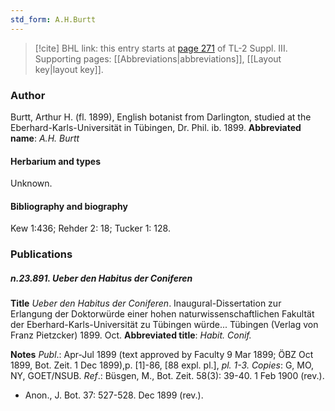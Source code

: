 ```yaml
---
std_form: A.H.Burtt
---
```


> [!cite] BHL link: this entry starts at [page 271](https://www.biodiversitylibrary.org/page/33266578) of TL-2 Suppl. III.
> Supporting pages: [[Abbreviations|abbreviations]], [[Layout key|layout key]].

### Author

Burtt, Arthur H. (fl. 1899), English botanist from Darlington, studied at the Eberhard-Karls-Universität in Tübingen, Dr. Phil. ib. 1899. 
**Abbreviated name**: *A.H. Burtt*

#### Herbarium and types

Unknown.

#### Bibliography and biography

Kew 1:436; Rehder 2: 18; Tucker 1: 128.

### Publications

##### n.23.891. Ueber den Habitus der Coniferen

**Title**
*Ueber den Habitus der Coniferen*. Inaugural-Dissertation zur Erlangung der Doktorwürde einer hohen naturwissenschaftlichen Fakultät der Eberhard-Karls-Universität zu Tübingen würde... Tübingen (Verlag von Franz Pietzcker) 1899. Oct.
**Abbreviated title**: *Habit. Conif.*

**Notes**
*Publ*.: Apr-Jul 1899 (text approved by Faculty 9 Mar 1899; ÖBZ Oct 1899, Bot. Zeit. 1 Dec 1899),p. \[1\]-86, \[88 expl. pl.\], *pl. 1-3.* *Copies*: G, MO, NY, GOET/NSUB.
*Ref*.: Büsgen, M., Bot. Zeit. 58(3): 39-40. 1 Feb 1900 (rev.).
- Anon., J. Bot. 37: 527-528. Dec 1899 (rev.).

